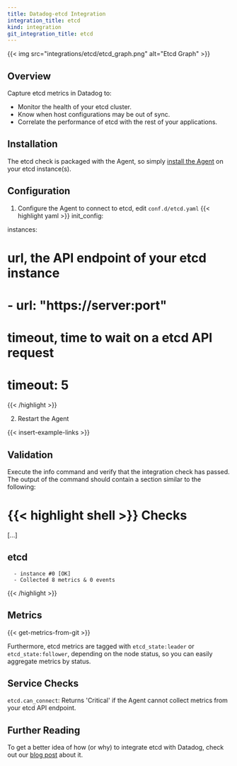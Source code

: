 ```yaml
---
title: Datadog-etcd Integration
integration_title: etcd
kind: integration
git_integration_title: etcd
---
```


{{< img src="integrations/etcd/etcd_graph.png" alt="Etcd Graph" >}}

## Overview

Capture etcd metrics in Datadog to:

* Monitor the health of your etcd cluster.
* Know when host configurations may be out of sync.
* Correlate the performance of etcd with the rest of your applications.


## Installation

The etcd check is packaged with the Agent, so simply [install the Agent](https://app.datadoghq.com/account/settings#agent) on your etcd instance(s).

## Configuration

1. Configure the Agent to connect to etcd, edit `conf.d/etcd.yaml`
{{< highlight yaml >}}
init_config:

instances:
# url, the API endpoint of your etcd instance
#    - url: "https://server:port"
# timeout, time to wait on a etcd API request
#      timeout: 5
{{< /highlight >}}

2. Restart the Agent

{{< insert-example-links >}}

## Validation

Execute the info command and verify that the integration check has passed. The output of the command should contain a section similar to the following:

{{< highlight shell >}}
Checks
======

  [...]

  etcd
  ----
      - instance #0 [OK]
      - Collected 8 metrics & 0 events
{{< /highlight >}}

## Metrics

{{< get-metrics-from-git >}}

Furthermore, etcd metrics are tagged with `etcd_state:leader` or `etcd_state:follower`, depending on the node status, so you can easily aggregate metrics by status.


## Service Checks

`etcd.can_connect`:
Returns 'Critical' if the Agent cannot collect metrics from your etcd API endpoint.

## Further Reading

To get a better idea of how (or why) to integrate etcd with Datadog, check out our [blog post](https://www.datadoghq.com/blog/monitor-etcd-performance/) about it.